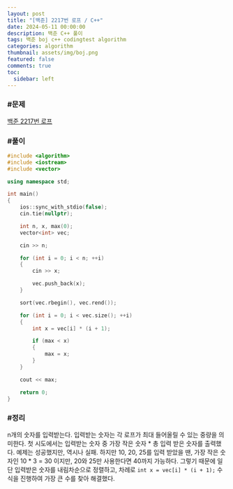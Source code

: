 ```yaml
---
layout: post
title: "[백준] 2217번 로프 / C++"
date: 2024-05-11 00:00:00
description: 백준 C++ 풀이
tags: 백준 boj c++ codingtest algorithm
categories: algorithm
thumbnail: assets/img/boj.png
featured: false
comments: true
toc:
  sidebar: left
---
```


### #문제
[백준 2217번 로프](https://www.acmicpc.net/problem/2217)

### #풀이
```c++
#include <algorithm>
#include <iostream>
#include <vector>

using namespace std;

int main()
{
	ios::sync_with_stdio(false);
	cin.tie(nullptr);

	int n, x, max(0);
	vector<int> vec;

	cin >> n;

	for (int i = 0; i < n; ++i)
	{
		cin >> x;

		vec.push_back(x);
	}

	sort(vec.rbegin(), vec.rend());

	for (int i = 0; i < vec.size(); ++i)
	{
		int x = vec[i] * (i + 1);

		if (max < x)
		{
			max = x;
		}
	}

	cout << max;

	return 0;
}
```

### #정리
n개의 숫자를 입력받는다. 입력받는 숫자는 각 로프가 최대 들어올릴 수 있는 중량을 의미한다. 첫 시도에서는 입력받는 숫자 중 가장 작은 숫자 * 총 입력 받은 숫자를 출력했다. 예제는 성공했지만, 역시나 실패. 하지만 10, 20, 25를 입력 받았을 땐, 가장 작은 숫자인 10 * 3 = 30 이지만, 20와 25만 사용한다면 40까지 가능하다. 그렇기 때문에 일단 입력받은 숫자를 내림차순으로 정렬하고, 차례로 `int x = vec[i] * (i + 1);` 수식을 진행하여 가장 큰 수를 찾아 해결했다.